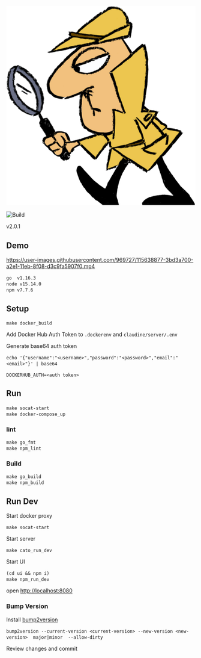 

![Clouseau](docs/clouseau.png)

![Build](https://github.com/jataware/clouseau/workflows/Build/badge.svg)

v2.0.1


## Demo

https://user-images.githubusercontent.com/969727/115638877-3bd3a700-a2e1-11eb-8f08-d3c9fa5907f0.mp4

```
go  v1.16.3
node v15.14.0
npm v7.7.6
```


## Setup
```
make docker_build
```

Add Docker Hub Auth Token to `.dockerenv` and `claudine/server/.env`

Generate base64 auth token
```
echo '{"username":"<username>","password":"<password>","email":"<email>"}' | base64
```

```
DOCKERHUB_AUTH=<auth token>
```


## Run
```
make socat-start
make docker-compose_up
```

### lint
```
make go_fmt
make npm_lint
```

### Build
```
make go_build
make npm_build
```


## Run Dev

Start docker proxy
```
make socat-start
```

Start server
```
make cato_run_dev
```

Start UI
```
(cd ui && npm i)
make npm_run_dev
```

open [http://localhost:8080](http://localhost:8080)



### Bump Version

Install [bump2version](https://github.com/c4urself/bump2version)

```
bump2version --current-version <current-version> --new-version <new-version>  major|minor  --allow-dirty
```

Review changes and commit
